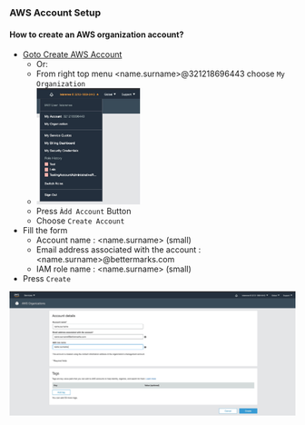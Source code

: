 ### AWS Account Setup

#### How to create an AWS organization account?

* [Goto Create AWS Account](https://console.aws.amazon.com/organizations/home#/accounts/add/create) 
  * Or:
  * From right top menu <name.surname>@321218696443 choose `My Organization`
  * <img src="../images/aws_right_top_menu.jpg" width="40%"/>
  * Press `Àdd Account` Button
  * Choose `Create Account`
* Fill the form
  * Account name  : <name.surname> (small)
  * Email address associated with the account : <name.surname>@bettermarks.com
  * IAM role name : <name.surname> (small)
* Press `Create`

![AWS Organization Account Help](../images/aws_organization_account_help.jpg)